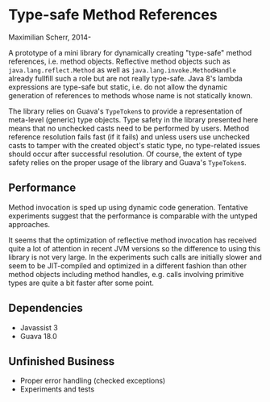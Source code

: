 Type-safe Method References
===

Maximilian Scherr, 2014-

A prototype of a mini library for dynamically creating "type-safe" method references, i.e. method objects. Reflective method objects such as
`java.lang.reflect.Method` as well as `java.lang.invoke.MethodHandle` already fullfill such a role but are not really type-safe.
Java 8's lambda expressions are type-safe but static, i.e. do not allow the dynamic generation of references to methods whose name is not statically known.

The library relies on Guava's `TypeToken`s to provide a representation of meta-level (generic) type objects. Type safety in the library presented here means that no unchecked casts
need to be performed by users. Method reference resolution fails fast (if it fails) and unless users use unchecked casts to tamper with the created object's static type,
no type-related issues should occur after successful resolution.
Of course, the extent of type safety relies on the proper usage of the library and Guava's `TypeToken`s.

Performance
---

Method invocation is sped up using dynamic code generation. Tentative experiments suggest that the performance is comparable with the untyped approaches.

It seems that the optimization of reflective method invocation has received quite a lot of attention in recent JVM versions so the difference to using this library is not very large.
In the experiments such calls are initially slower and seem to be JIT-compiled and optimized in a different fashion than other method objects including method handles, e.g.
calls involving primitive types are quite a bit faster after some point.

Dependencies
---

* Javassist 3
* Guava 18.0

Unfinished Business
---

* Proper error handling (checked exceptions)
* Experiments and tests
